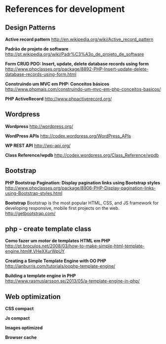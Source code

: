 References for development
==========================

## Design Patterns

**Active record pattern**
http://en.wikipedia.org/wiki/Active_record_pattern

**Padrão de projeto de software**
http://pt.wikipedia.org/wiki/Padr%C3%A3o_de_projeto_de_software

**Form CRUD PDO: Insert, update, delete database records using form**
http://www.phpclasses.org/package/8892-PHP-Insert-update-delete-database-records-using-form.html

**Construindo um MVC em PHP: Conceitos básicos**
http://www.phpmais.com/construindo-um-mvc-em-php-conceitos-basicos/

**PHP ActiveRecord**
http://www.phpactiverecord.org/


## Wordpress

**Wordpress**
http://wordpress.org/

**WordPress APIs**
http://codex.wordpress.org/WordPress_APIs

**WP REST API**
http://wp-api.org/

**Class Reference/wpdb**
http://codex.wordpress.org/Class_Reference/wpdb


## Bootstrap

**PHP Bootstrap Pagination: Display pagination links using Bootstrap styles**
http://www.phpclasses.org/package/8906-PHP-Display-pagination-links-using-Bootstrap-styles.html

**Bootstrap**
Bootstrap is the most popular HTML, CSS, and JS framework for developing responsive, mobile first projects on the web.
http://getbootstrap.com/


## php - create template class

**Como fazer um motor de templates HTML em PHP**
http://pt.broculos.net/2008/03/how-to-make-simple-html-template-engine.html#.VHeXXurWpUY

**Creating a Simple Template Engine with OO PHP**
http://ianburris.com/tutorials/oophp-template-engine/

**Building a template engine in PHP**
http://www.rasmuslarsson.se/2013/05/a-template-engine-in-php/


## Web optimization

**CSS compact**

**Js compact**

**Images optimized**

**Browser cache**

